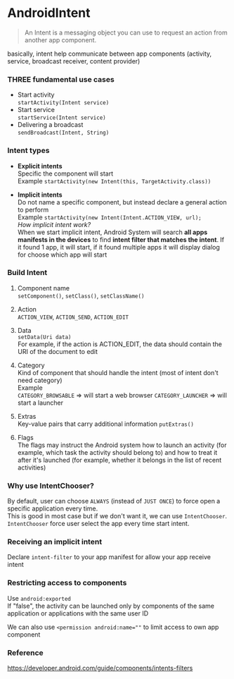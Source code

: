 # AndroidIntent

> An Intent is a messaging object you can use to request an action from another app component. 


basically, intent help communicate between app components (activity, service, broadcast receiver, content provider) 

### THREE fundamental use cases
- Start activity  
`startActivity(Intent service)`
- Start service  
`startService(Intent service)`
- Delivering a broadcast  
`sendBroadcast(Intent, String)`

### Intent types
- **Explicit intents**   
Specific the component will start   
Example `startActivity(new Intent(this, TargetActivity.class))`

- **Implicit intents**  
Do not name a specific component, but instead declare a general action to perform  
Example `startActivity(new Intent(Intent.ACTION_VIEW, url);`  
*How implicit intent work?*  
When we start implicit intent, Android System will search **all apps manifests in the devices** to find **intent filter that matches the intent**. 
If it found 1 app, it will start, if it found multiple apps it will display dialog for choose which app will start

### Build Intent
1) Component name  
`setComponent()`, `setClass()`, `setClassName()`
2) Action  
`ACTION_VIEW`, `ACTION_SEND`, `ACTION_EDIT`
3) Data  
`setData(Uri data)`  
For example, if the action is ACTION_EDIT, the data should contain the URI of the document to edit
4) Category  
Kind of component that should handle the intent (most of intent don't need category)  
Example  
`CATEGORY_BROWSABLE` => will start a web browser
`CATEGORY_LAUNCHER` => will start a launcher

5) Extras  
Key-value pairs that carry additional information
`putExtras()`

6) Flags  
The flags may instruct the Android system how to launch an activity (for example, which task the activity should belong to) and how to treat it after it's launched (for example, whether it belongs in the list of recent activities)

### Why use IntentChooser?
By default, user can choose `ALWAYS` (instead of `JUST ONCE`) to force open a specific application every time.  
This is good in most case but if we don't want it, we can use `IntentChooser`.  `IntentChooser` force user select the app every time start intent.

### Receiving an implicit intent
Declare `intent-filter` to your app manifest for allow your app receive intent

### Restricting access to components
Use `android:exported`  
If "false", the activity can be launched only by components of the same application  or applications with the same user ID

We can also use `<permission android:name=""` to limit access to own app component

### Reference
https://developer.android.com/guide/components/intents-filters